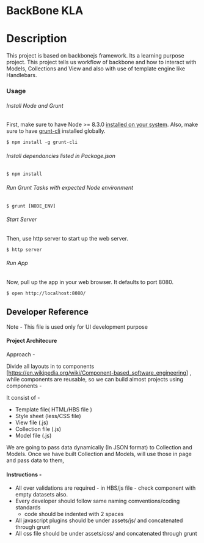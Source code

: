 # BackBone KLA

# Description
This project is based on backbonejs framework. Its a learning purpose project. This project tells us workflow of backbone and how to interact with Models, Collections and View and also with use of template engine like Handlebars.

### Usage

###### Install Node and Grunt
First, make sure to have Node >= 8.3.0 [installed on your system](http://nodejs.org/). Also, make sure to have [grunt-cli](http://gruntjs.com) installed globally.
```
$ npm install -g grunt-cli
```
###### Install dependancies listed in Package.json
```
$ npm install
```
###### Run Grunt Tasks with expected Node environment
```
$ grunt [NODE_ENV]
```

###### Start Server
Then, use http server to start up the web server.
```
$ http server
```

###### Run App
Now, pull up the app in your web browser. It defaults to port 8080.

```
$ open http://localhost:8080/
```

## Developer Reference


Note - This file is used only for UI development purpose


#### Project Architecure


Approach -

Divide all layouts in to components [https://en.wikipedia.org/wiki/Component-based_software_engineering] , while components are reusable, so we can build almost projects using components -

It consist of -
  - Template file( HTML/HBS file )
  - Style sheet (less/CSS file)
  - View file (.js)
  - Collection file (.js)
  - Model file (.js)

We are going to pass data dynamically (In JSON format) to Collection and Models.
Once we have built Collection and Models, will use those in page and pass data to them, 

#### Instructions -
  - All over validations are required - in HBS/js file - check component with empty datasets also.
  - Every developer should follow same naming comventions/coding standards
    - code should be indented with 2 spaces
  - All javascript plugins should be under assets/js/ and concatenated through grunt
  - All css file should be under assets/css/ and concatenated through grunt
